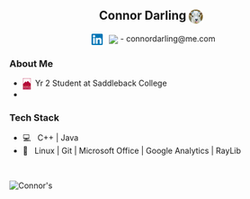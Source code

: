<h2 align="center"> Connor Darling <img align="center" src="./resources/goat.png" width="25"></h2>

<p align="center">
&nbsp; <a href="https://www.linkedin.com/in/connordarling/" target="_blank" rel="noopener noreferrer"><img align="center" src="./resources/linked-in-logo.png" width="20" /></a>
&nbsp; <img align="center" src="./resources/apple-mail-logo" width="15" /> - connordarling@me.com
</p>

<h3>About Me </h3>

- <img align="center" src="./resources/saddleback-college-logo.png" width="14">&nbsp; Yr 2 Student at Saddleback College
- [](~/resources/gitREADME/saddleback-college-logo.png)

<h3>Tech Stack</h3>

- 💻 &nbsp; C++ | Java 
- 🔧 &nbsp; Linux | Git | Microsoft Office | Google Analytics | RayLib

<br>
<p float="left">
<img align="left" src="https://github-readme-stats.vercel.app/api?username=connor-darling&include_all_commits=true&count_private=true&show_icons=true&line_height=22.5&hide_rank=true&title_color=9DB8C8&icon_color=2B6CBA&text_color=D3D3D3&bg_color=0,000000,2F6586" alt=Connor's Github Stats"/>


<!---
<img align="right" src="https://github-readme-stats.vercel.app/api/top-langs/?username=connor-darling&layout=compact&title_color=9DB8C8&text_color=D3D3D3&bg_color=0,000000,2F6586" alt="Connor's top languages"/>
</p>
--->

